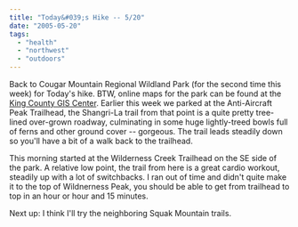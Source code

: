 ```yaml
---
title: "Today&#039;s Hike -- 5/20"
date: "2005-05-20"
tags: 
  - "health"
  - "northwest"
  - "outdoors"
---
```


Back to Cougar Mountain Regional Wildland Park (for the second time this week) for Today's hike. BTW, online maps for the park can be found at the [King County GIS Center](http://www.metrokc.gov/gis/vmc/Recreation.htm). Earlier this week we parked at the Anti-Aircraft Peak Trailhead, the Shangri-La trail from that point is a quite pretty tree-lined over-grown roadway, culminating in some huge lightly-treed bowls full of ferns and other ground cover -- gorgeous. The trail leads steadily down so you'll have a bit of a walk back to the trailhead.

This morning started at the Wilderness Creek Trailhead on the SE side of the park. A relative low point, the trail from here is a great cardio workout, steadily up with a lot of switchbacks. I ran out of time and didn't quite make it to the top of Wildnerness Peak, you should be able to get from trailhead to top in an hour or hour and 15 minutes.

Next up: I think I'll try the neighboring Squak Mountain trails.
